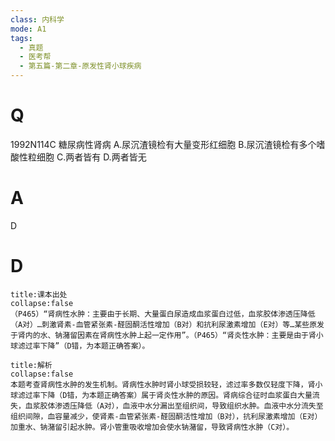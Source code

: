 ```yaml
---
class: 内科学
mode: A1
tags:
  - 真题
  - 医考帮
  - 第五篇-第二章-原发性肾小球疾病
---
```


# Q
1992N114C 糖尿病性肾病
A.尿沉渣镜检有大量变形红细胞
B.尿沉渣镜检有多个嗜酸性粒细胞
C.两者皆有
D.两者皆无

# A
D
# D
```ad-note
title:课本出处
collapse:false
（P465）“肾病性水肿：主要由于长期、大量蛋白尿造成血浆蛋白过低，血浆胶体渗透压降低（A对）…刺激肾素-血管紧张素-醛固酮活性增加（B对）和抗利尿激素增加（E对）等…某些原发于肾内的水、钠潴留因素在肾病性水肿上起一定作用”。（P465）“肾炎性水肿：主要是由于肾小球滤过率下降”（D错，为本题正确答案）。
```

```ad-summary
title:解析
collapse:false
本题考查肾病性水肿的发生机制。肾病性水肿时肾小球受损较轻，滤过率多数仅轻度下降，肾小球滤过率下降（D错，为本题正确答案）属于肾炎性水肿的原因。肾病综合征时血浆蛋白大量流失，血浆胶体渗透压降低（A对），血液中水分漏出至组织间，导致组织水肿。血液中水分流失至组织间隙，血容量减少，使肾素-血管紧张素-醛固酮活性增加（B对），抗利尿激素增加（E对）加重水、钠潴留引起水肿。肾小管重吸收增加会使水钠潴留，导致肾病性水肿（C对）。
```


